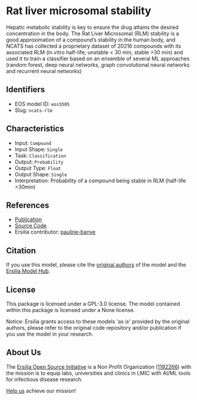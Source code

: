 # Rat liver microsomal stability

Hepatic metabolic stability is key to ensure the drug attains the desired concentration in the body. The Rat Liver Microsomal (RLM) stability is a good approximation of a compound’s stability in the human body, and NCATS has collected a proprietary dataset of 20216 compounds with its associated RLM (in vitro half-life; unstable < 30 min, stable >30 min) and used it to train a classifier based on an ensemble of several ML approaches (random forest, deep neural networks, graph convolutional neural networks and recurrent neural networks)

## Identifiers

* EOS model ID: `eos5505`
* Slug: `ncats-rlm`

## Characteristics

* Input: `Compound`
* Input Shape: `Single`
* Task: `Classification`
* Output: `Probability`
* Output Type: `Float`
* Output Shape: `Single`
* Interpretation: Probability of a compound being stable in RLM (half-life >30min)

## References

* [Publication](https://www.sciencedirect.com/science/article/abs/pii/S0968089619303475?via%3Dihub)
* [Source Code](https://github.com/ncats/ncats-adme)
* Ersilia contributor: [pauline-banye](https://github.com/pauline-banye)

## Citation

If you use this model, please cite the [original authors](https://www.sciencedirect.com/science/article/abs/pii/S0968089619303475?via%3Dihub) of the model and the [Ersilia Model Hub](https://github.com/ersilia-os/ersilia/blob/master/CITATION.cff).

## License

This package is licensed under a GPL-3.0 license. The model contained within this package is licensed under a None license.

Notice: Ersilia grants access to these models 'as is' provided by the original authors, please refer to the original code repository and/or publication if you use the model in your research.

## About Us

The [Ersilia Open Source Initiative](https://ersilia.io) is a Non Profit Organization ([1192266](https://register-of-charities.charitycommission.gov.uk/charity-search/-/charity-details/5170657/full-print)) with the mission is to equip labs, universities and clinics in LMIC with AI/ML tools for infectious disease research.

[Help us](https://www.ersilia.io/donate) achieve our mission!